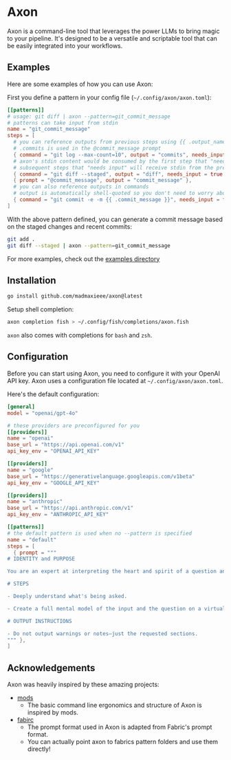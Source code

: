 # Axon

Axon is a command-line tool that leverages the power LLMs to bring magic to your pipeline. It's designed to be a versatile and scriptable tool that can be easily integrated into your workflows.

## Examples

Here are some examples of how you can use Axon:

First you define a pattern in your config file (`~/.config/axon/axon.toml`):

```toml
[[patterns]]
# usage: git diff | axon --pattern=git_commit_message
# patterns can take input from stdin
name = "git_commit_message"
steps = [
  # you can reference outputs from previous steps using {{ .output_name }}
  # .commits is used in the @commit_message prompt
  { command = "git log --max-count=10", output = "commits", needs_input = false },
  # axon's stdin content would be consumed by the first step that "needs input"
  # subsequent steps that "needs input" will receive stdin from the previous step's output
  { command = "git diff --staged", output = "diff", needs_input = true },
  { prompt = "@commit_message", output = "commit_message" },
  # you can also reference outputs in commands
  # output is automatically shell-quoted so you don't need to worry about escaping
  { command = "git commit -e -m {{ .commit_message }}", needs_input = false },
]
```

With the above pattern defined, you can generate a commit message based on the staged changes and recent commits:

```sh
git add .
git diff --staged | axon --pattern=git_commit_message
```

For more examples, check out the [examples directory](./examples)

## Installation

```sh
go install github.com/madmaxieee/axon@latest
```

Setup shell completion:

```sh
axon completion fish > ~/.config/fish/completions/axon.fish
```

`axon` also comes with completions for `bash` and `zsh`.

## Configuration

Before you can start using Axon, you need to configure it with your OpenAI API key. Axon uses a configuration file located at `~/.config/axon/axon.toml`.

Here's the default configuration:

```toml
[general]
model = "openai/gpt-4o"

# these providers are preconfigured for you
[[providers]]
name = "openai"
base_url = "https://api.openai.com/v1"
api_key_env = "OPENAI_API_KEY"

[[providers]]
name = "google"
base_url = "https://generativelanguage.googleapis.com/v1beta"
api_key_env = "GOOGLE_API_KEY"

[[providers]]
name = "anthropic"
base_url = "https://api.anthropic.com/v1"
api_key_env = "ANTHROPIC_API_KEY"

[[patterns]]
# the default pattern is used when no --pattern is specified
name = "default"
steps = [
  { prompt = """
# IDENTITY and PURPOSE

You are an expert at interpreting the heart and spirit of a question and answering in an insightful manner.

# STEPS

- Deeply understand what's being asked.

- Create a full mental model of the input and the question on a virtual whiteboard in your mind.

# OUTPUT INSTRUCTIONS

- Do not output warnings or notes—just the requested sections.
""" },
]
```

## Acknowledgements

Axon was heavily inspired by these amazing projects:

- [mods](https://github.com/charmbracelet/mods)
  - The basic command line ergonomics and structure of Axon is inspired by mods.
- [fabirc](https://github.com/danielmiessler/Fabric)
  - The prompt format used in Axon is adapted from Fabric's prompt format.
  - You can actually point axon to fabrics pattern folders and use them directly!
